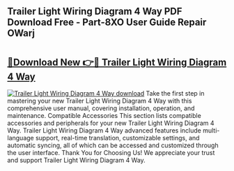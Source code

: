 ## Trailer Light Wiring Diagram 4 Way PDF Download Free - Part-8XO User Guide Repair OWarj

# <h2><a href="http://dfjhmx.blite.top/?on=Trailer+Light+Wiring+Diagram+4+Way">🔗Download New 👉🔴 Trailer Light Wiring Diagram 4 Way</a></h2>

[![Trailer Light Wiring Diagram 4 Way download](https://i.imgur.com/lujVjoI.png)](http://dfjhmx.blite.top/?on=Trailer+Light+Wiring+Diagram+4+Way)
Take the first step in mastering your new Trailer Light Wiring Diagram 4 Way with this comprehensive user manual, covering installation, operation, and maintenance. Compatible Accessories This section lists compatible accessories and peripherals for your new Trailer Light Wiring Diagram 4 Way. Trailer Light Wiring Diagram 4 Way advanced features include multi-language support, real-time translation, customizable settings, and automatic syncing, all of which can be accessed and customized through the user interface. Thank You for Choosing Us! We appreciate your trust and support Trailer Light Wiring Diagram 4 Way.
